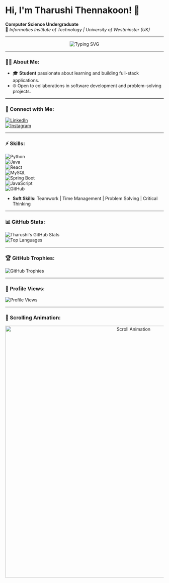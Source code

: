 # Hi, I'm Tharushi Thennakoon! 👋  
**Computer Science Undergraduate**  
🌟 *Informatics Institute of Technology | University of Westminster (UK)*  

---

<p align="center">
  <img src="https://readme-typing-svg.demolab.com?font=Fira+Code&weight=700&size=25&pause=1000&color=F75C7E&background=000000&center=true&vCenter=true&width=435&lines=Welcome+to+my+GitHub+Profile!;Aspiring+Full+Stack+Developer;Code%2C+Learn%2C+Repeat!" alt="Typing SVG" />
</p>

---

### 👩‍💻 About Me:  
- 🎓 **Student** passionate about learning and building full-stack applications.  
- 🌐 Open to collaborations in software development and problem-solving projects.  

---

### 🚀 Connect with Me:  
[![LinkedIn](https://img.shields.io/badge/LinkedIn-0A66C2?logo=linkedin&logoColor=white)](https://linkedin.com/in/tharushi-thennakoon-579ab6280)  
[![Instagram](https://img.shields.io/badge/Instagram-E4405F?logo=instagram&logoColor=white)](https://www.instagram.com/tharu.u_/)

---

### ⚡ Skills:  
![Python](https://img.shields.io/badge/Python-3776AB?logo=python&logoColor=white)  
![Java](https://img.shields.io/badge/Java-007396?logo=java&logoColor=white)  
![React](https://img.shields.io/badge/React-61DAFB?logo=react&logoColor=black)  
![MySQL](https://img.shields.io/badge/MySQL-4479A1?logo=mysql&logoColor=white)  
![Spring Boot](https://img.shields.io/badge/Spring_Boot-6DB33F?logo=spring-boot&logoColor=white)  
![JavaScript](https://img.shields.io/badge/JavaScript-F7DF1E?logo=javascript&logoColor=black)  
![GitHub](https://img.shields.io/badge/GitHub-181717?logo=github&logoColor=white)  
- **Soft Skills:** Teamwork | Time Management | Problem Solving | Critical Thinking  

---

### 📊 GitHub Stats:  
![Tharushi's GitHub Stats](https://github-readme-stats.vercel.app/api?username=TharushiThennakoon&show_icons=true&theme=radical)  
![Top Languages](https://github-readme-stats.vercel.app/api/top-langs/?username=TharushiThennakoon&layout=compact&theme=radical)  

---

### 🏆 GitHub Trophies:  
![GitHub Trophies](https://github-profile-trophy.vercel.app/?username=TharushiThennakoon&theme=gruvbox)  

---

### 🌟 Profile Views:  
![Profile Views](https://komarev.com/ghpvc/?username=TharushiThennakoon&color=brightgreen)  

---

### 🌈 Scrolling Animation:  
<p align="center">
  <img src="https://svgshare.com/i/uPj.svg" alt="Scroll Animation" width="800"/>
</p>
